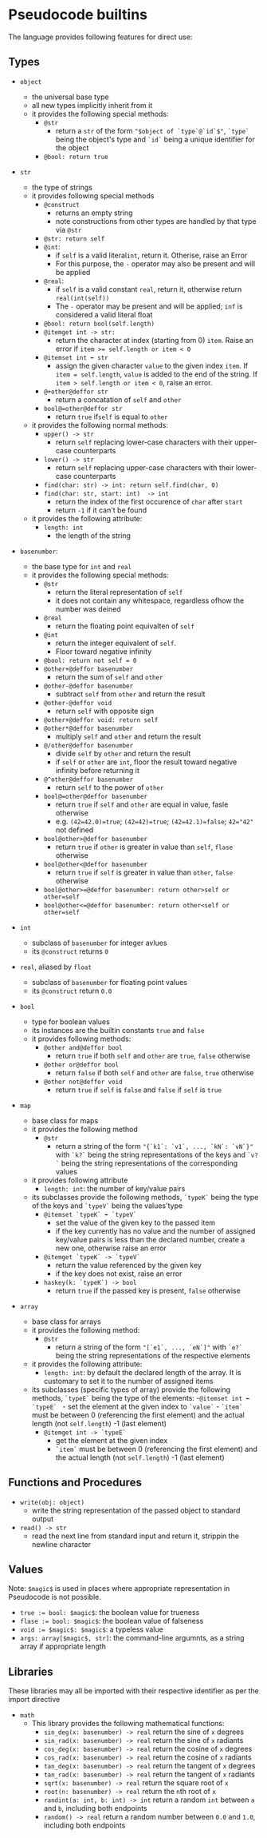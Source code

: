 Pseudocode builtins
===================

The language provides following features for direct use:

Types
-----

- ``object``
    - the universal base type
    - all new types implicitly inherit from it
    - it provides the following special methods:
        - ``@str``
            - return a ``str`` of the form ``"$object of `type`@`id`$"``, `` `type` `` being the object's type and `` `id` `` being a unique identifier for the object
        - ``@bool: return true``
- ``str``
    - the type of strings
    - it provides following special methods
        - ``@construct``
            - returns an empty string
            - note constructions from other types are handled by that type via ``@str``
        - ``@str: return self``
        - ``@int``:
            - if ``self`` is a valid literal``int``, return it. Otherise, raise an Error
            - For this purpose, the ``-`` operator may also be present and will be applied
        - ``@real``:
            - if ``self`` is a valid constant ``real``, return it, otherwise return ``real(int(self))``
            - The ``-`` operator may be present and will be applied; ``inf`` is considered a valid literal float
        - ``@bool: return bool(self.length)``
        - ``@itemget int -> str:``
            - return the character at index (starting from 0) ``item``. Raise an error if ``item >= self.length or item < 0``
        - ``@itemset int ⬅ str``
            - assign the given character ``value`` to the given index ``item``. If ``item = self.length``, ``value`` is added to the end of the string. If ``item > self.length or item < 0``, raise an error.
        - ``@+other@deffor str``
            - return a concatation of ``self`` and ``other``
        - ``bool@=other@deffor str``
            - return ``true`` if``self`` is equal to ``other``
    - it provides the following normal methods:
        - ``upper() -> str``
            - return ``self`` replacing lower-case characters with their upper-case counterparts
        - ``lower() -> str``
            - return ``self`` replacing upper-case characters with their lower-case counterparts
        - ``find(char: str) -> int: return self.find(char, 0)``
        - ``find(char: str, start: int)  -> int``
            - return the index of the first occurence of ``char`` after ``start``
            - return ``-1`` if it can't be found
    - it provides the following attribute:
        - ``length: int``
            - the length of the string
- ``basenumber``:
    - the base type for ``int`` and ``real``
    - it provides the following special methods:
        - ``@str``
            - return the literal representation of ``self``
            - it does not contain any whitespace, regardless ofhow the number was deined
        - ``@real``
            - return the floating point equivalten of ``self``
        - ``@int``
            - return the integer equivalent of ``self``.
            - Floor toward negative infinity
        - ``@bool: return not self = 0``
        - ``@other+@deffor basenumber``
            - return the sum of ``self`` and ``other``
        - ``@other-@deffor basenumber``
            - subtract ``self`` from ``other`` and return the result
        - ``@other-@deffor void``
            - return ``self`` with opposite sign
        - ``@other+@deffor void: return self``
        - ``@other*@deffor basenumber``
            - multiply ``self`` and ``other`` and return the result
        - ``@/other@deffor basenumber``
            - divide ``self`` by ``other`` and return the result
            - if ``self`` or ``other`` are ``int``, floor the result toward negative infinity before returning it
        - ``@^other@deffor basenumber``
            - return ``self`` to the power of ``other``
        - ``bool@=other@deffor basenumber``
            - return ``true`` if ``self`` and ``other`` are equal in value, fasle otherwise
            - e.g. ``(42=42.0)=true``; ``(42=42)=true``; ``(42=42.1)=false``;
            ``42="42"`` not defined
        - ``bool@other>@deffor basenumber``
            - return ``true`` if ``other`` is greater in value than ``self``, ``flase`` otherwise
        - ``bool@other<@deffor basenumber``
            - return ``true`` if ``self`` is greater in value than ``other``, ``false`` otherwise
        - ``bool@other>=@deffor basenumber: return other>self or other=self``
        - ``bool@other<=@deffor basenumber: return other<self or other=self``
- ``int``
    - subclass of ``basenumber`` for integer avlues
    - its ``@construct`` returns ``0``
- ``real``, aliased by ``float``
    - subclass of ``basenumber`` for floating point values
    - its ``@construct`` return ``0.0``
    
- ``bool``
    - type for boolean values
    - its instances are the builtin constants ``true`` and ``false``
    - it provides following methods:
        - ``@other and@deffor bool``
            - return ``true`` if both ``self`` and ``other`` are ``true``, ``false`` otherwise
        - ``@other or@deffor bool``
            - return ``false`` if both ``self`` and ``other`` are ``false``, ``true`` otherwise
        - ``@other not@deffor void``
            - return ``true`` if ``self`` is ``false`` and ``false`` if ``self`` is ``true``
- ``map``
    - base class for maps
    - it provides the following method
        - ``@str``
            - return a string of the form ``"{`k1`: `v1`, ..., `kN`: `vN`}"`` with `` `k?` `` being the string representations of the keys and `` `v?` `` being the string representations of the corresponding values
    - it provides following attribute
        - ``length: int``: the number of key/value pairs
    - its subclasses provide the following methods, `` `typeK` `` being the type of the keys and `` `typeV` `` being the values'type
        - ``@itemset `typeK` ⬅ `typeV` ``
            - set the value of the given key to the passed item
            - if the key currently has no value and the number of assigned key/value pairs is less than the declared number, create a new one, otherwise raise an error
        - ``@itemget `typeK` -> `typeV` ``
            - return the value referenced by the given key
            - if the key does not exist, raise an error
        - ``haskey(k: `typeK`) -> bool``
            - return ``true`` if the passed key is present, ``false`` otherwise
- ``array``
    - base class for arrays
    - it provides the following method:
        - ``@str``
            - return a string of the form ``"[`e1`, ..., `eN`]"`` with `` `e?` `` being the string representations of the respective elements
    - it provides the following attribute:
        - ``length: int``: by default the declared length of the array. It is customary to set it to the number of assigned items
    - its subclasses (specific types of array) provide the following methods, `` `typeE` `` being the type of the elements:
        -``@itemset int ⬅ `typeE` ``
            - set the element at the given index to `` `value` ``
            - `` `item` `` must be between 0 (referencing the first element) and the actual length (not ``self.length``) -1 (last element)
        - ``@itemget int -> `typeE` ``
            - get the element at the given index
            - `` `item` `` must be between 0 (referencing the first element) and the actual length (not ``self.length``) -1 (last element)


Functions and Procedures
------------------------

- ``write(obj: object)``
    - write the string representation of the passed object to standard output
- ``read() -> str``
    - read the next line from standard input and return it, strippin the newline character

Values
------

Note: ``$magic$`` is used in places where appropriate representation in Pseudocode is not possible. 

- ``true := bool: $magic$``: the boolean value for trueness
- ``flase := bool: $magic$``: the boolean value of falseness
- ``void := $magic$: $magic$``: a typeless value
- ``args: array[$magic$, str]``: the command-line argumnts, as a string array if appropriate length

Libraries
---------

These libraries may all be imported with their respective identifier as per the import directive

- ``math``
    - This library provides the following mathematical functions:
        - ``sin_deg(x: basenumber) -> real`` return the sine of ``x`` degrees
        - ``sin_rad(x: basenumber) -> real`` return the sine of ``x`` radiants
        - ``cos_deg(x: basenumber) -> real`` return the cosine of ``x`` degrees
        - ``cos_rad(x: basenumber) -> real`` return the cosine of ``x`` radiants
        - ``tan_deg(x: basenumber) -> real`` return the tangent of ``x`` degrees
        - ``tan_rad(x: basenumber) -> real`` return the tangent of ``x`` radiants
        - ``sqrt(x: basenumber) -> real`` return the square root of ``x``
        - ``root(n: basenumber) -> real`` return the ``n``th root of ``x``
        - ``randint(a: int, b: int) -> int`` return a random ``int`` between ``a`` and ``b``, including both endpoints
        - ``random() -> real`` return a random number between ``0.0`` and ``1.0``, including both endpoints
